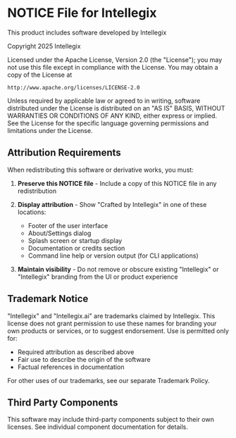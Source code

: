 # NOTICE File for Intellegix

This product includes software developed by Intellegix

Copyright 2025 Intellegix

Licensed under the Apache License, Version 2.0 (the "License");
you may not use this file except in compliance with the License.
You may obtain a copy of the License at

    http://www.apache.org/licenses/LICENSE-2.0

Unless required by applicable law or agreed to in writing, software
distributed under the License is distributed on an "AS IS" BASIS,
WITHOUT WARRANTIES OR CONDITIONS OF ANY KIND, either express or implied.
See the License for the specific language governing permissions and
limitations under the License.

## Attribution Requirements

When redistributing this software or derivative works, you must:

1. **Preserve this NOTICE file** - Include a copy of this NOTICE file in any redistribution
2. **Display attribution** - Show "Crafted by Intellegix" in one of these locations:
   - Footer of the user interface
   - About/Settings dialog
   - Splash screen or startup display
   - Documentation or credits section
   - Command line help or version output (for CLI applications)

3. **Maintain visibility** - Do not remove or obscure existing "Intellegix" or "Intellegix" branding from the UI or product experience

## Trademark Notice

"Intellegix" and "Intellegix.ai" are trademarks claimed by Intellegix. This license does not grant permission to use these names for branding your own products or services, or to suggest endorsement. Use is permitted only for:
- Required attribution as described above
- Fair use to describe the origin of the software
- Factual references in documentation

For other uses of our trademarks, see our separate Trademark Policy.

## Third Party Components

This software may include third-party components subject to their own licenses. See individual component documentation for details.